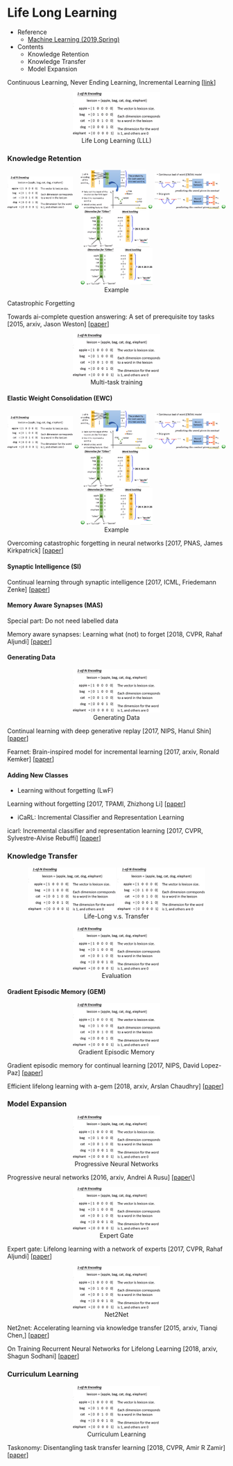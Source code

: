 # Life Long Learning

- Reference
  - [Machine Learning (2019,Spring)](http://speech.ee.ntu.edu.tw/~tlkagk/courses_ML19.html)
- Contents
  - Knowledge Retention
  - Knowledge Transfer
  - Model Expansion
  
Continuous Learning, Never Ending Learning, Incremental Learning \[[link](https://www.pearsonlearned.com/lifelong-learning-will-help-workers-navigate-future-work/)\]

<div align=center>
  <img src="https://github.com/YunlianMoon/ResearchTopics/blob/master/Language/images/word_1.png" width="40%" /><br />
  Life Long Learning (LLL)
</div>

### Knowledge Retention

<div align=center>
  <img src="https://github.com/YunlianMoon/ResearchTopics/blob/master/Language/images/word_1.png" width="30%" />
  <img src="https://github.com/YunlianMoon/AILibrary/blob/master/DeepLearning/Attention/images/arrow.jpg" width="2%" />
  <img src="https://github.com/YunlianMoon/ResearchTopics/blob/master/Language/images/word_2.png" width="30%" />
  <img src="https://github.com/YunlianMoon/AILibrary/blob/master/DeepLearning/Attention/images/arrow.jpg" width="2%" />
  <img src="https://github.com/YunlianMoon/ResearchTopics/blob/master/Language/images/word_3.png" width="30%" />
  <img src="https://github.com/YunlianMoon/AILibrary/blob/master/DeepLearning/Attention/images/arrow.jpg" width="2%" />
  <img src="https://github.com/YunlianMoon/ResearchTopics/blob/master/Language/images/word_4.png" width="30%" /><br />
  <img src="https://github.com/YunlianMoon/AILibrary/blob/master/DeepLearning/Attention/images/arrow.jpg" width="2%" />
  <img src="https://github.com/YunlianMoon/ResearchTopics/blob/master/Language/images/word_4.png" width="30%" /><br />
  Example
</div>

Catastrophic Forgetting

Towards ai-complete question answering: A set of prerequisite toy tasks \[2015, arxiv, Jason Weston\] \[[paper](https://arxiv.org/pdf/1502.05698.pdf)\]

<div align=center>
  <img src="https://github.com/YunlianMoon/ResearchTopics/blob/master/Language/images/word_1.png" width="40%" /><br />
  Multi-task training
</div>

#### Elastic Weight Consolidation (EWC)

<div align=center>
  <img src="https://github.com/YunlianMoon/ResearchTopics/blob/master/Language/images/word_1.png" width="30%" />
  <img src="https://github.com/YunlianMoon/AILibrary/blob/master/DeepLearning/Attention/images/arrow.jpg" width="2%" />
  <img src="https://github.com/YunlianMoon/ResearchTopics/blob/master/Language/images/word_2.png" width="30%" />
  <img src="https://github.com/YunlianMoon/AILibrary/blob/master/DeepLearning/Attention/images/arrow.jpg" width="2%" />
  <img src="https://github.com/YunlianMoon/ResearchTopics/blob/master/Language/images/word_3.png" width="30%" />
  <img src="https://github.com/YunlianMoon/AILibrary/blob/master/DeepLearning/Attention/images/arrow.jpg" width="2%" />
  <img src="https://github.com/YunlianMoon/ResearchTopics/blob/master/Language/images/word_4.png" width="30%" /><br />
  <img src="https://github.com/YunlianMoon/AILibrary/blob/master/DeepLearning/Attention/images/arrow.jpg" width="2%" />
  <img src="https://github.com/YunlianMoon/ResearchTopics/blob/master/Language/images/word_4.png" width="30%" /><br />
  Example
</div>

Overcoming catastrophic forgetting in neural networks \[2017, PNAS, James Kirkpatrick\] \[[paper](https://www.pnas.org/content/114/13/3521.full)\]

#### Synaptic Intelligence (SI)

Continual learning through synaptic intelligence \[2017, ICML, Friedemann Zenke\] \[[paper](https://arxiv.org/pdf/1703.04200.pdf)\]

#### Memory Aware Synapses (MAS)

Special part: Do not need labelled data

Memory aware synapses: Learning what (not) to forget \[2018, CVPR, Rahaf Aljundi\] \[[paper](http://openaccess.thecvf.com/content_ECCV_2018/papers/Rahaf_Aljundi_Memory_Aware_Synapses_ECCV_2018_paper.pdf)\]

#### Generating Data

<div align=center>
  <img src="https://github.com/YunlianMoon/ResearchTopics/blob/master/Language/images/word_1.png" width="40%" /><br />
  Generating Data
</div>

Continual learning with deep generative replay \[2017, NIPS, Hanul Shin\] \[[paper](http://papers.nips.cc/paper/6892-continual-learning-with-deep-generative-replay.pdf)\]

Fearnet: Brain-inspired model for incremental learning \[2017, arxiv, Ronald Kemker\] \[[paper](https://arxiv.org/pdf/1711.10563.pdf)\]

#### Adding New Classes

- Learning without forgetting (LwF)

Learning without forgetting \[2017, TPAMI, Zhizhong Li\] \[[paper](https://arxiv.org/pdf/1606.09282)\]

- iCaRL: Incremental Classifier and Representation Learning

icarl: Incremental classifier and representation learning \[2017, CVPR, Sylvestre-Alvise Rebuffi\] \[[paper](http://openaccess.thecvf.com/content_cvpr_2017/papers/Rebuffi_iCaRL_Incremental_Classifier_CVPR_2017_paper.pdf)\]

### Knowledge Transfer

<div align=center>
  <img src="https://github.com/YunlianMoon/ResearchTopics/blob/master/Language/images/word_1.png" width="40%" />
  <img src="https://github.com/YunlianMoon/ResearchTopics/blob/master/Language/images/word_1.png" width="40%" /><br />
  Life-Long v.s. Transfer
</div>

<br/>

<div align=center>
  <img src="https://github.com/YunlianMoon/ResearchTopics/blob/master/Language/images/word_1.png" width="40%" /><br />
  Evaluation
</div>

#### Gradient Episodic Memory (GEM)

<div align=center>
  <img src="https://github.com/YunlianMoon/ResearchTopics/blob/master/Language/images/word_1.png" width="40%" /><br />
  Gradient Episodic Memory
</div>

Gradient episodic memory for continual learning \[2017, NIPS, David Lopez-Paz\] \[[paper](https://papers.nips.cc/paper/7225-gradient-episodic-memory-for-continual-learning.pdf)\]

Efficient lifelong learning with a-gem \[2018, arxiv, Arslan Chaudhry\] \[[paper](https://arxiv.org/pdf/1812.00420.pdf)\]

### Model Expansion

<div align=center>
  <img src="https://github.com/YunlianMoon/ResearchTopics/blob/master/Language/images/word_1.png" width="40%" /><br />
  Progressive Neural Networks
</div>

Progressive neural networks \[2016, arxiv, Andrei A Rusu\] \[[paper](https://arxiv.org/pdf/1606.04671.pdf?)\]

<div align=center>
  <img src="https://github.com/YunlianMoon/ResearchTopics/blob/master/Language/images/word_1.png" width="40%" /><br />
  Expert Gate
</div>

Expert gate: Lifelong learning with a network of experts \[2017, CVPR, Rahaf Aljundi\] \[[paper](http://openaccess.thecvf.com/content_cvpr_2017/papers/Aljundi_Expert_Gate_Lifelong_CVPR_2017_paper.pdf)\]

<div align=center>
  <img src="https://github.com/YunlianMoon/ResearchTopics/blob/master/Language/images/word_1.png" width="40%" /><br />
  Net2Net
</div>

Net2net: Accelerating learning via knowledge transfer \[2015, arxiv, Tianqi  Chen,\] \[[paper](https://arxiv.org/pdf/1511.05641.pdf)\]

On Training Recurrent Neural Networks for Lifelong Learning \[2018, arxiv, Shagun Sodhani\] \[[paper](https://arxiv.org/pdf/1811.07017.pdf)\]

### Curriculum Learning

<div align=center>
  <img src="https://github.com/YunlianMoon/ResearchTopics/blob/master/Language/images/word_1.png" width="40%" /><br />
  Curriculum Learning
</div>

Taskonomy: Disentangling task transfer learning \[2018, CVPR, Amir R Zamir\] \[[paper](http://openaccess.thecvf.com/content_cvpr_2018/papers/Zamir_Taskonomy_Disentangling_Task_CVPR_2018_paper.pdf)\]




